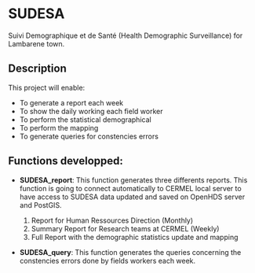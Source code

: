 # SUDESA
Suivi Demographique et de Santé (Health Demographic Surveillance) for Lambarene town.

## Description
This project will enable:

- To generate a report each week
- To show the daily working each field worker
- To perform the statistical demographical
- To perform the mapping
- To generate queries for constencies errors


## Functions developped:
- **SUDESA_report**: This function generates three differents reports. This function is going
    to connect automatically to CERMEL local server to have access to SUDESA
    data updated and saved on OpenHDS server and PostGIS.
    1. Report for Human Ressources Direction (Monthly)
    2. Summary Report for Research teams at CERMEL (Weekly)
    3. Full Report with the demographic statistics update and mapping
 
- **SUDESA_query**: This function generates the queries concerning the constencies errors done by fields workers each week.

